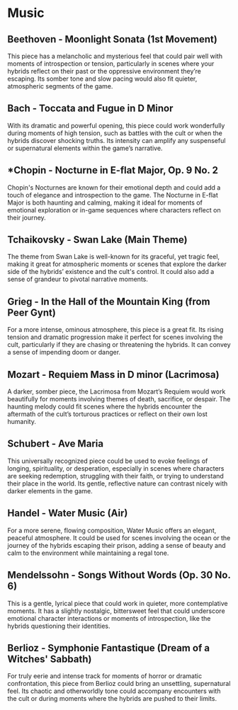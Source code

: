 # Music

## Beethoven - Moonlight Sonata (1st Movement)

This piece has a melancholic and mysterious feel that could pair well with moments of introspection or tension,
particularly in scenes where your hybrids reflect on their past or the oppressive environment they’re escaping. Its
somber tone and slow pacing would also fit quieter, atmospheric segments of the game.

## Bach - Toccata and Fugue in D Minor

With its dramatic and powerful opening, this piece could work wonderfully during moments of high tension, such as
battles with the cult or when the hybrids discover shocking truths. Its intensity can amplify any suspenseful or
supernatural elements within the game’s narrative.

## *Chopin - Nocturne in E-flat Major, Op. 9 No. 2

Chopin's Nocturnes are known for their emotional depth and could add a touch of elegance and introspection to the game.
The Nocturne in E-flat Major is both haunting and calming, making it ideal for moments of emotional exploration or
in-game sequences where characters reflect on their journey.

## Tchaikovsky - Swan Lake (Main Theme)

The theme from Swan Lake is well-known for its graceful, yet tragic feel, making it great for atmospheric moments or
scenes that explore the darker side of the hybrids’ existence and the cult's control. It could also add a sense of
grandeur to pivotal narrative moments.

## Grieg - In the Hall of the Mountain King (from Peer Gynt)

For a more intense, ominous atmosphere, this piece is a great fit. Its rising tension and dramatic progression make it
perfect for scenes involving the cult, particularly if they are chasing or threatening the hybrids. It can convey a
sense of impending doom or danger.

## Mozart - Requiem Mass in D minor (Lacrimosa)

A darker, somber piece, the Lacrimosa from Mozart’s Requiem would work beautifully for moments involving themes of
death, sacrifice, or despair. The haunting melody could fit scenes where the hybrids encounter the aftermath of the
cult’s torturous practices or reflect on their own lost humanity.

## Schubert - Ave Maria

This universally recognized piece could be used to evoke feelings of longing, spirituality, or desperation, especially
in scenes where characters are seeking redemption, struggling with their faith, or trying to understand their place in
the world. Its gentle, reflective nature can contrast nicely with darker elements in the game.

## Handel - Water Music (Air)

For a more serene, flowing composition, Water Music offers an elegant, peaceful atmosphere. It could be used for scenes
involving the ocean or the journey of the hybrids escaping their prison, adding a sense of beauty and calm to the
environment while maintaining a regal tone.

## Mendelssohn - Songs Without Words (Op. 30 No. 6)

This is a gentle, lyrical piece that could work in quieter, more contemplative moments. It has a slightly nostalgic,
bittersweet feel that could underscore emotional character interactions or moments of introspection, like the hybrids
questioning their identities.

## Berlioz - Symphonie Fantastique (Dream of a Witches' Sabbath)

For truly eerie and intense track for moments of horror or dramatic confrontation, this piece from Berlioz could bring
an unsettling, supernatural feel. Its chaotic and otherworldly tone could accompany encounters with the cult or during
moments where the hybrids are pushed to their limits.
